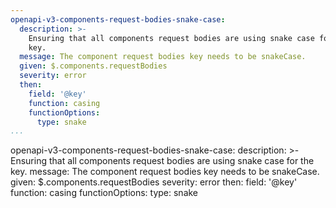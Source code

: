 ```yaml
---
openapi-v3-components-request-bodies-snake-case:
  description: >-
    Ensuring that all components request bodies are using snake case for the
    key.
  message: The component request bodies key needs to be snakeCase.
  given: $.components.requestBodies
  severity: error
  then:
    field: '@key'
    function: casing
    functionOptions:
      type: snake
...
```

openapi-v3-components-request-bodies-snake-case:
  description: >-
    Ensuring that all components request bodies are using snake case for the
    key.
  message: The component request bodies key needs to be snakeCase.
  given: $.components.requestBodies
  severity: error
  then:
    field: '@key'
    function: casing
    functionOptions:
      type: snake
